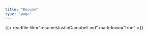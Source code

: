 ```yaml
---
title: "Resume"
type: "page"
---
```


{{< readfile file="resume/JustinCampbell.md" markdown="true" >}}
